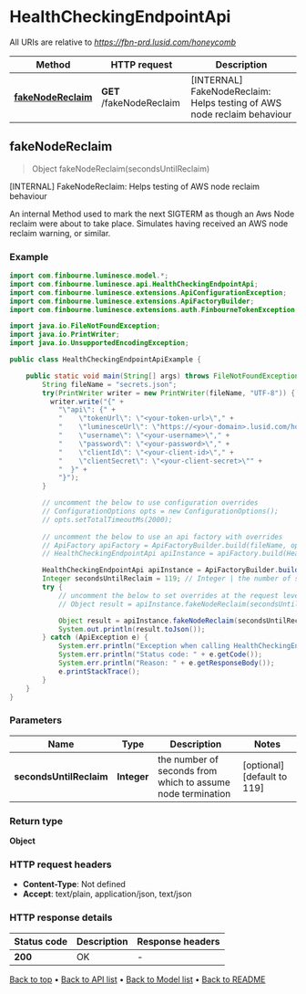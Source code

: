 # HealthCheckingEndpointApi

All URIs are relative to *https://fbn-prd.lusid.com/honeycomb*

| Method | HTTP request | Description |
|------------- | ------------- | -------------|
| [**fakeNodeReclaim**](HealthCheckingEndpointApi.md#fakeNodeReclaim) | **GET** /fakeNodeReclaim | [INTERNAL] FakeNodeReclaim: Helps testing of AWS node reclaim behaviour |



## fakeNodeReclaim

> Object fakeNodeReclaim(secondsUntilReclaim)

[INTERNAL] FakeNodeReclaim: Helps testing of AWS node reclaim behaviour

 An internal Method used to mark the next SIGTERM as though an Aws Node reclaim were about to take place. Simulates having received an AWS node reclaim warning, or similar.

### Example

```java
import com.finbourne.luminesce.model.*;
import com.finbourne.luminesce.api.HealthCheckingEndpointApi;
import com.finbourne.luminesce.extensions.ApiConfigurationException;
import com.finbourne.luminesce.extensions.ApiFactoryBuilder;
import com.finbourne.luminesce.extensions.auth.FinbourneTokenException;

import java.io.FileNotFoundException;
import java.io.PrintWriter;
import java.io.UnsupportedEncodingException;

public class HealthCheckingEndpointApiExample {

    public static void main(String[] args) throws FileNotFoundException, UnsupportedEncodingException, ApiConfigurationException, FinbourneTokenException {
        String fileName = "secrets.json";
        try(PrintWriter writer = new PrintWriter(fileName, "UTF-8")) {
          writer.write("{" +
            "\"api\": {" +
            "    \"tokenUrl\": \"<your-token-url>\"," +
            "    \"luminesceUrl\": \"https://<your-domain>.lusid.com/honeycomb\"," +
            "    \"username\": \"<your-username>\"," +
            "    \"password\": \"<your-password>\"," +
            "    \"clientId\": \"<your-client-id>\"," +
            "    \"clientSecret\": \"<your-client-secret>\"" +
            "  }" +
            "}");
        }

        // uncomment the below to use configuration overrides
        // ConfigurationOptions opts = new ConfigurationOptions();
        // opts.setTotalTimeoutMs(2000);
        
        // uncomment the below to use an api factory with overrides
        // ApiFactory apiFactory = ApiFactoryBuilder.build(fileName, opts);
        // HealthCheckingEndpointApi apiInstance = apiFactory.build(HealthCheckingEndpointApi.class);

        HealthCheckingEndpointApi apiInstance = ApiFactoryBuilder.build(fileName).build(HealthCheckingEndpointApi.class);
        Integer secondsUntilReclaim = 119; // Integer | the number of seconds from which to assume node termination
        try {
            // uncomment the below to set overrides at the request level
            // Object result = apiInstance.fakeNodeReclaim(secondsUntilReclaim).execute(opts);

            Object result = apiInstance.fakeNodeReclaim(secondsUntilReclaim).execute();
            System.out.println(result.toJson());
        } catch (ApiException e) {
            System.err.println("Exception when calling HealthCheckingEndpointApi#fakeNodeReclaim");
            System.err.println("Status code: " + e.getCode());
            System.err.println("Reason: " + e.getResponseBody());
            e.printStackTrace();
        }
    }
}
```

### Parameters


| Name | Type | Description  | Notes |
|------------- | ------------- | ------------- | -------------|
| **secondsUntilReclaim** | **Integer**| the number of seconds from which to assume node termination | [optional] [default to 119] |

### Return type

**Object**

### HTTP request headers

- **Content-Type**: Not defined
- **Accept**: text/plain, application/json, text/json


### HTTP response details
| Status code | Description | Response headers |
|-------------|-------------|------------------|
| **200** | OK |  -  |

[Back to top](#) &#8226; [Back to API list](../README.md#documentation-for-api-endpoints) &#8226; [Back to Model list](../README.md#documentation-for-models) &#8226; [Back to README](../README.md)

